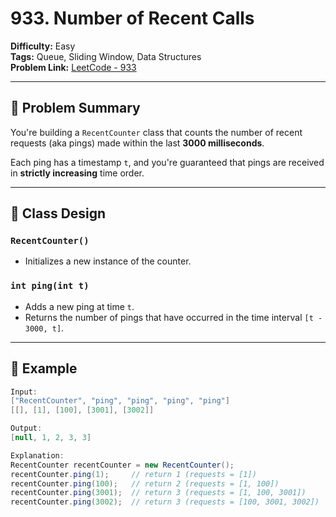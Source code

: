 # 933. Number of Recent Calls

**Difficulty:** Easy  
**Tags:** Queue, Sliding Window, Data Structures  
**Problem Link:** [LeetCode - 933](https://leetcode.com/problems/number-of-recent-calls/)

---

## 🧠 Problem Summary

You're building a `RecentCounter` class that counts the number of recent requests (aka pings) made within the last **3000 milliseconds**.

Each ping has a timestamp `t`, and you're guaranteed that pings are received in **strictly increasing** time order.

---

## 🔧 Class Design

### `RecentCounter()`
- Initializes a new instance of the counter.

### `int ping(int t)`
- Adds a new ping at time `t`.
- Returns the number of pings that have occurred in the time interval `[t - 3000, t]`.

---

## 🧪 Example

```java
Input:
["RecentCounter", "ping", "ping", "ping", "ping"]
[[], [1], [100], [3001], [3002]]

Output:
[null, 1, 2, 3, 3]

Explanation:
RecentCounter recentCounter = new RecentCounter();
recentCounter.ping(1);     // return 1 (requests = [1])
recentCounter.ping(100);   // return 2 (requests = [1, 100])
recentCounter.ping(3001);  // return 3 (requests = [1, 100, 3001])
recentCounter.ping(3002);  // return 3 (requests = [100, 3001, 3002])
